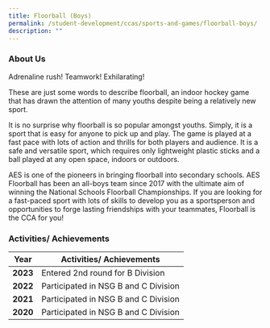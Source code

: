 ```yaml
---
title: Floorball (Boys)
permalink: /student-development/ccas/sports-and-games/floorball-boys/
description: ""
---
```


### About Us


Adrenaline rush!
Teamwork!
Exhilarating!  

These are just some words to describe floorball, an indoor hockey game that has drawn the attention of many youths despite being a relatively new sport.

It is no surprise why floorball is so popular amongst youths. Simply, it is a sport that is easy for anyone to pick up and play. The game is played at a fast pace with lots of action and thrills for both players and audience. It is a safe and versatile sport, which requires only lightweight plastic sticks and a ball played at any open space, indoors or outdoors.

AES is one of the pioneers in bringing floorball into secondary schools. AES Floorball has been an all-boys team since 2017 with the ultimate aim of winning the National Schools Floorball Championships. If you are looking for a fast-paced sport with lots of skills to develop you as a sportsperson and opportunities to forge lasting friendships with your teammates, Floorball is the CCA for you!

### Activities/ Achievements



| Year | Activities/ Achievements | 
| -------- | -------- | 
| **2023**    | Entered 2nd round for B Division    | 
| **2022**    |  Participated in NSG B and C Division     | 
| **2021**    |   Participated in NSG B and C Division   | 
| **2020**    |  Participated in NSG B and C Division     | 

